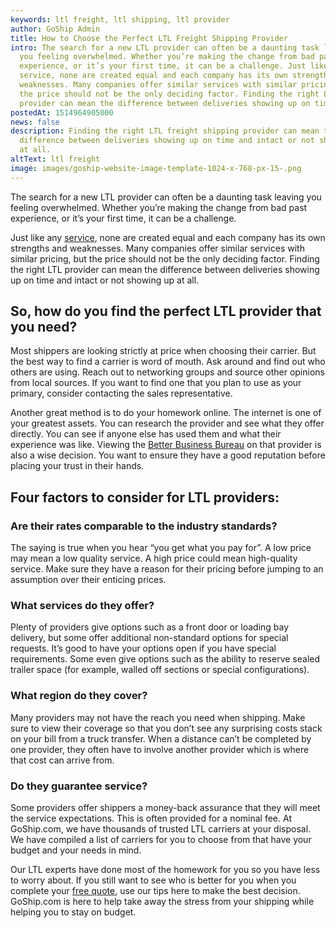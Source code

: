 ```yaml
---
keywords: ltl freight, ltl shipping, ltl provider
author: GoShip Admin
title: How to Choose the Perfect LTL Freight Shipping Provider
intro: The search for a new LTL provider can often be a daunting task leaving
  you feeling overwhelmed. Whether you’re making the change from bad past
  experience, or it’s your first time, it can be a challenge. Just like any
  service, none are created equal and each company has its own strengths and
  weaknesses. Many companies offer similar services with similar pricing, but
  the price should not be the only deciding factor. Finding the right LTL
  provider can mean the difference between deliveries showing up on time a
postedAt: 1514964905000
news: false
description: Finding the right LTL freight shipping provider can mean the
  difference between deliveries showing up on time and intact or not showing up
  at all.
altText: ltl freight
image: images/goship-website-image-template-1024-x-768-px-15-.png
---
```

The search for a new LTL provider can often be a daunting task leaving you feeling overwhelmed. Whether you’re making the change from bad past experience, or it’s your first time, it can be a challenge. 

Just like any [service](https://www.goship.com/blog/benefits-of-using-an-online-shipping-service/), none are created equal and each company has its own strengths and weaknesses. Many companies offer similar services with similar pricing, but the price should not be the only deciding factor. Finding the right LTL provider can mean the difference between deliveries showing up on time and intact or not showing up at all.

## **So, how do you find the perfect LTL provider that you need?**

Most shippers are looking strictly at price when choosing their carrier. But the best way to find a carrier is word of mouth. Ask around and find out who others are using. Reach out to networking groups and source other opinions from local sources. If you want to find one that you plan to use as your primary, consider contacting the sales representative. 

Another great method is to do your homework online. The internet is one of your greatest assets. You can research the provider and see what they offer directly. You can see if anyone else has used them and what their experience was like. Viewing the [Better Business Bureau](https://www.bbb.org/) on that provider is also a wise decision. You want to ensure they have a good reputation before placing your trust in their hands.

## **Four factors to consider for LTL providers:**

### **Are their rates comparable to the industry standards?**

The saying is true when you hear “you get what you pay for”. A low price may mean a low quality service. A high price could mean high-quality service. Make sure they have a reason for their pricing before jumping to an assumption over their enticing prices.

### **What services do they offer?**

Plenty of providers give options such as a front door or loading bay delivery, but some offer additional non-standard options for special requests. It’s good to have your options open if you have special requirements. Some even give options such as the ability to reserve sealed trailer space (for example, walled off sections or special configurations).

### **What region do they cover?**

Many providers may not have the reach you need when shipping. Make sure to view their coverage so that you don’t see any surprising costs stack on your bill from a truck transfer. When a distance can’t be completed by one provider, they often have to involve another provider which is where that cost can arrive from.

### **Do they guarantee service?**

Some providers offer shippers a money-back assurance that they will meet the service expectations. This is often provided for a nominal fee. At GoShip.com, we have thousands of trusted LTL carriers at your disposal. We have compiled a list of carriers for you to choose from that have your budget and your needs in mind. 

Our LTL experts have done most of the homework for you so you have less to worry about. If you still want to see who is better for you when you complete your [free quote](https://www.goship.com/), use our tips here to make the best decision. GoShip.com is here to help take away the stress from your shipping while helping you to stay on budget.